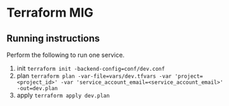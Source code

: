 # Terraform MIG

## Running instructions
Perform the following to run one service.
1. init
```terraform init -backend-config=conf/dev.conf```
2. plan
```terraform plan -var-file=vars/dev.tfvars -var 'project=<project_id>' -var 'service_account_email=<service_account_email>' -out=dev.plan```
3. apply
```terraform apply dev.plan```
